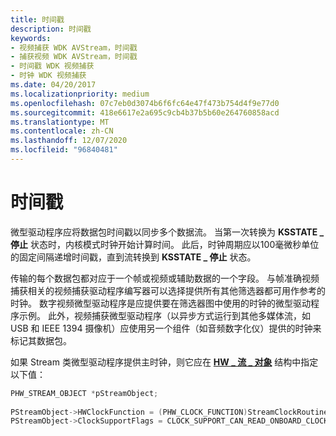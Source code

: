 ```yaml
---
title: 时间戳
description: 时间戳
keywords:
- 视频捕获 WDK AVStream，时间戳
- 捕获视频 WDK AVStream，时间戳
- 时间戳 WDK 视频捕获
- 时钟 WDK 视频捕获
ms.date: 04/20/2017
ms.localizationpriority: medium
ms.openlocfilehash: 07c7eb0d3074b6f6fc64e47f473b754d4f9e77d0
ms.sourcegitcommit: 418e6617e2a695c9cb4b37b5b60e264760858acd
ms.translationtype: MT
ms.contentlocale: zh-CN
ms.lasthandoff: 12/07/2020
ms.locfileid: "96840481"
---
```

# <a name="time-stamps"></a>时间戳


微型驱动程序应将数据包时间戳以同步多个数据流。 当第一次转换为 **KSSTATE \_ 停止** 状态时，内核模式时钟开始计算时间。 此后，时钟周期应以100毫微秒单位的固定间隔递增时间戳，直到流转换到 **KSSTATE \_ 停止** 状态。

传输的每个数据包都对应于一个帧或视频或辅助数据的一个字段。 与帧准确视频捕获相关的视频捕获驱动程序编写器可以选择提供所有其他筛选器都可用作参考的时钟。 数字视频微型驱动程序是应提供要在筛选器图中使用的时钟的微型驱动程序示例。 此外，视频捕获微型驱动程序（以异步方式运行到其他多媒体流，如 USB 和 IEEE 1394 摄像机）应使用另一个组件（如音频数字化仪）提供的时钟来标记其数据包。

如果 Stream 类微型驱动程序提供主时钟，则它应在 [**HW \_ 流 \_ 对象**](/windows-hardware/drivers/ddi/strmini/ns-strmini-_hw_stream_object) 结构中指定以下值：

```cpp
PHW_STREAM_OBJECT *pStreamObject;
 
PStreamObject->HWClockFunction = (PHW_CLOCK_FUNCTION)StreamClockRoutine;
PStreamObject->ClockSupportFlags = CLOCK_SUPPORT_CAN_READ_ONBOARD_CLOCK | CLOCK_SUPPORT_CAN_RETURN_STREAM_TIME;
```

 

